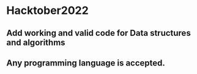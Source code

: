 # Hacktober2022


## Add working and valid code for Data structures and algorithms

## Any programming language is accepted.
